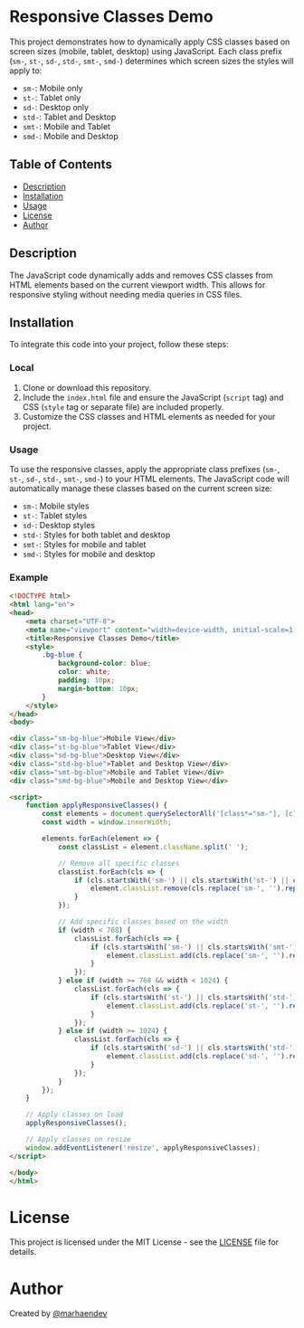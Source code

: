 # Responsive Classes Demo

This project demonstrates how to dynamically apply CSS classes based on screen sizes (mobile, tablet, desktop) using JavaScript. Each class prefix (`sm-`, `st-`, `sd-`, `std-`, `smt-`, `smd-`) determines which screen sizes the styles will apply to:

- `sm-`: Mobile only
- `st-`: Tablet only
- `sd-`: Desktop only
- `std-`: Tablet and Desktop
- `smt-`: Mobile and Tablet
- `smd-`: Mobile and Desktop

## Table of Contents
- [Description](#description)
- [Installation](#installation)
- [Usage](#usage)
- [License](#license)
- [Author](#author)

## Description

The JavaScript code dynamically adds and removes CSS classes from HTML elements based on the current viewport width. This allows for responsive styling without needing media queries in CSS files.

## Installation

To integrate this code into your project, follow these steps:

### Local
1. Clone or download this repository.
2. Include the `index.html` file and ensure the JavaScript (`script` tag) and CSS (`style` tag or separate file) are included properly.
3. Customize the CSS classes and HTML elements as needed for your project.

### Usage

To use the responsive classes, apply the appropriate class prefixes (`sm-`, `st-`, `sd-`, `std-`, `smt-`, `smd-`) to your HTML elements. The JavaScript code will automatically manage these classes based on the current screen size:

- `sm-`: Mobile styles
- `st-`: Tablet styles
- `sd-`: Desktop styles
- `std-`: Styles for both tablet and desktop
- `smt-`: Styles for mobile and tablet
- `smd-`: Styles for mobile and desktop

### Example

```html
<!DOCTYPE html>
<html lang="en">
<head>
    <meta charset="UTF-8">
    <meta name="viewport" content="width=device-width, initial-scale=1.0">
    <title>Responsive Classes Demo</title>
    <style>
        .bg-blue {
            background-color: blue;
            color: white;
            padding: 10px;
            margin-bottom: 10px;
        }
    </style>
</head>
<body>

<div class="sm-bg-blue">Mobile View</div>
<div class="st-bg-blue">Tablet View</div>
<div class="sd-bg-blue">Desktop View</div>
<div class="std-bg-blue">Tablet and Desktop View</div>
<div class="smt-bg-blue">Mobile and Tablet View</div>
<div class="smd-bg-blue">Mobile and Desktop View</div>

<script>
    function applyResponsiveClasses() {
        const elements = document.querySelectorAll('[class*="sm-"], [class*="st-"], [class*="sd-"], [class*="std-"], [class*="smt-"], [class*="smd-"]');
        const width = window.innerWidth;

        elements.forEach(element => {
            const classList = element.className.split(' ');

            // Remove all specific classes
            classList.forEach(cls => {
                if (cls.startsWith('sm-') || cls.startsWith('st-') || cls.startsWith('sd-') || cls.startsWith('std-') || cls.startsWith('smt-') || cls.startsWith('smd-')) {
                    element.classList.remove(cls.replace('sm-', '').replace('st-', '').replace('sd-', '').replace('std-', '').replace('smt-', '').replace('smd-', ''));
                }
            });

            // Add specific classes based on the width
            if (width < 768) {
                classList.forEach(cls => {
                    if (cls.startsWith('sm-') || cls.startsWith('smt-') || cls.startsWith('smd-')) {
                        element.classList.add(cls.replace('sm-', '').replace('smt-', '').replace('smd-', ''));
                    }
                });
            } else if (width >= 768 && width < 1024) {
                classList.forEach(cls => {
                    if (cls.startsWith('st-') || cls.startsWith('std-') || cls.startsWith('smt-')) {
                        element.classList.add(cls.replace('st-', '').replace('std-', '').replace('smt-', ''));
                    }
                });
            } else if (width >= 1024) {
                classList.forEach(cls => {
                    if (cls.startsWith('sd-') || cls.startsWith('std-') || cls.startsWith('smd-')) {
                        element.classList.add(cls.replace('sd-', '').replace('std-', '').replace('smd-', ''));
                    }
                });
            }
        });
    }

    // Apply classes on load
    applyResponsiveClasses();

    // Apply classes on resize
    window.addEventListener('resize', applyResponsiveClasses);
</script>

</body>
</html>
```

# License
This project is licensed under the MIT License - see the [LICENSE](https://github.com/marhaendev/js-isc/tree/master?tab=MIT-1-ov-file)  file for details.

# Author
Created by [@marhaendev](https://github.com/marhaendev)